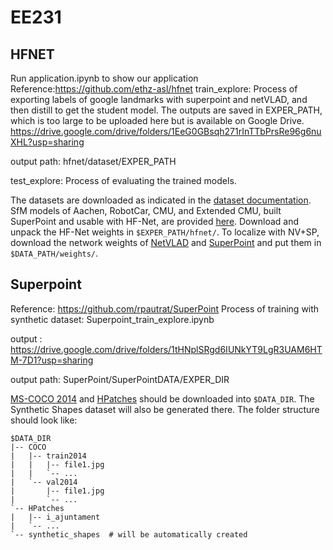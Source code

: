 # EE231
## HFNET
Run application.ipynb to show our application
Reference:https://github.com/ethz-asl/hfnet
train_explore:  Process of exporting labels of google landmarks with superpoint and netVLAD, and then distill to get the student model.
The outputs are saved in EXPER_PATH, which is too large to be uploaded here but is available on Google Drive.
https://drive.google.com/drive/folders/1EeG0GBsqh271rInTTbPrsRe96g6nuXHL?usp=sharing

output path: hfnet/dataset/EXPER_PATH

test_explore: Process of evaluating the trained models.

The datasets are downloaded as indicated in the [dataset documentation](doc/datasets.md). SfM models of Aachen, RobotCar, CMU, and Extended CMU, built SuperPoint and usable with HF-Net, are provided [here](https://projects.asl.ethz.ch/datasets/doku.php?id=cvpr2019hfnet). Download and unpack the HF-Net weights in `$EXPER_PATH/hfnet/`. To localize with NV+SP, download the network weights of [NetVLAD](http://rpg.ifi.uzh.ch/datasets/netvlad/vd16_pitts30k_conv5_3_vlad_preL2_intra_white.zip) and [SuperPoint](https://github.com/MagicLeapResearch/SuperPointPretrainedNetwork/blob/master/superpoint_v1.pth) and put them in `$DATA_PATH/weights/`.



## Superpoint
Reference: https://github.com/rpautrat/SuperPoint
Process of training with synthetic dataset: Superpoint_train_explore.ipynb

output :
https://drive.google.com/drive/folders/1tHNplSRgd6IUNkYT9LgR3UAM6HTM-7D1?usp=sharing

output path: SuperPoint/SuperPointDATA/EXPER_DIR

[MS-COCO 2014](http://cocodataset.org/#download) and [HPatches](http://icvl.ee.ic.ac.uk/vbalnt/hpatches/hpatches-sequences-release.tar.gz) should be downloaded into `$DATA_DIR`. The Synthetic Shapes dataset will also be generated there. The folder structure should look like:
```
$DATA_DIR
|-- COCO
|   |-- train2014
|   |   |-- file1.jpg
|   |   `-- ...
|   `-- val2014
|       |-- file1.jpg
|       `-- ...
`-- HPatches
|   |-- i_ajuntament
|   `-- ...
`-- synthetic_shapes  # will be automatically created
```
